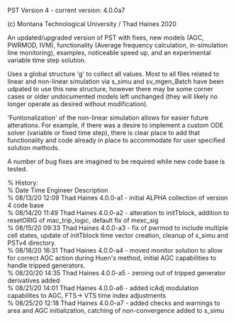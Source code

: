 PST Version 4 - current version: 4.0.0a7

(c) Montana Technological University / Thad Haines 2020

An updated/upgraded version of PST with fixes, new models (AGC, PWRMOD, IVM), 
functionality (Average frequency calculation, in-simulation line monitoring),
examples, noticeable speed up, and an experimental variable time step solution.

Uses a global structure 'g' to collect all values. Most to all files related to 
linear and non-linear simulation via s_simu  and sv_mgen_Batch have been udpated 
to use this new structure, however there may be some corner cases or older 
undocumented models left unchanged (they will likely no longer operate as desired 
without modification).

'Funtionalization' of the non-linear simulation allows for easier future 
alterations. For example, if there was a desire to implement a custom ODE solver 
(variable or fixed time step), there is clear place to add that functionality 
and code already in place to accommodate for user specified solution methods.

A number of bug fixes are imagined to be required while new code base is tested.

%   History:  
%   Date        Time    Engineer        Description  
%   08/13/20    12:09   Thad Haines     4.0.0-a1 - initial ALPHA collection of version 4 code base   
% 	08/14/20 	11:49 	Thad Haines 	4.0.0-a2 - alteration to initTblock, addition to resetORIG of mac_trip_logic, default fix of mexc_sig   
% 	08/15/20 	09:33	Thad Haines 	4.0.0-a3 - fix of pwrmod to include multiple cell states, update of initTblock time vector creation, cleanup of s_simu and PSTv4 directory.   
%   08/18/20    16:31   Thad Haines     4.0.0-a4 - moved monitor solution to allow for correct AGC action during Huen's method, initial AGC capabilities to handle tripped generators.    
%   08/20/20    14:35   Thad Haines     4.0.0-a5 - zeroing out of tripped generator derivatives added     
%	08/21/20 	14:01 	Thad Haines 	4.0.0-a6 - added icAdj modulation capabilites to AGC, FTS-> VTS time index adjustments   
% 	08/25/20 	12:18 	Thad Haines 	4.0.0-a7 - added checks and warnings to area and AGC initialization, catching of non-convergence added to s_simu   